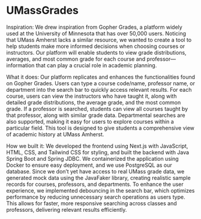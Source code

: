 # UMassGrades
Inspiration:
We drew inspiration from Gopher Grades, a platform widely used at the University of Minnesota that has over 50,000 users. Noticing that UMass Amherst lacks a similar resource, we wanted to create a tool to help students make more informed decisions when choosing courses or instructors. Our platform will enable students to view grade distributions, averages, and most common grade for each course and professor—information that can play a crucial role in academic planning.

What it does:
Our platform replicates and enhances the functionalities found on Gopher Grades. Users can type a course code/name, professor name, or department into the search bar to quickly access relevant results. For each course, users can view the instructors who have taught it, along with detailed grade distributions, the average grade, and the most common grade. If a professor is searched, students can view all courses taught by that professor, along with similar grade data. Departmental searches are also supported, making it easy for users to explore courses within a particular field. This tool is designed to give students a comprehensive view of academic history at UMass Amherst.

How we built it:
We developed the frontend using Next.js with JavaScript, HTML, CSS, and Tailwind CSS for styling, and built the backend with Java Spring Boot and Spring JDBC. We containerized the application using Docker to ensure easy deployment, and we use PostgreSQL as our database. Since we don’t yet have access to real UMass grade data, we generated mock data using the JavaFaker library, creating realistic sample records for courses, professors, and departments. To enhance the user experience, we implemented debouncing in the search bar, which optimizes performance by reducing unnecessary search operations as users type. This allows for faster, more responsive searching across classes and professors, delivering relevant results efficiently.
